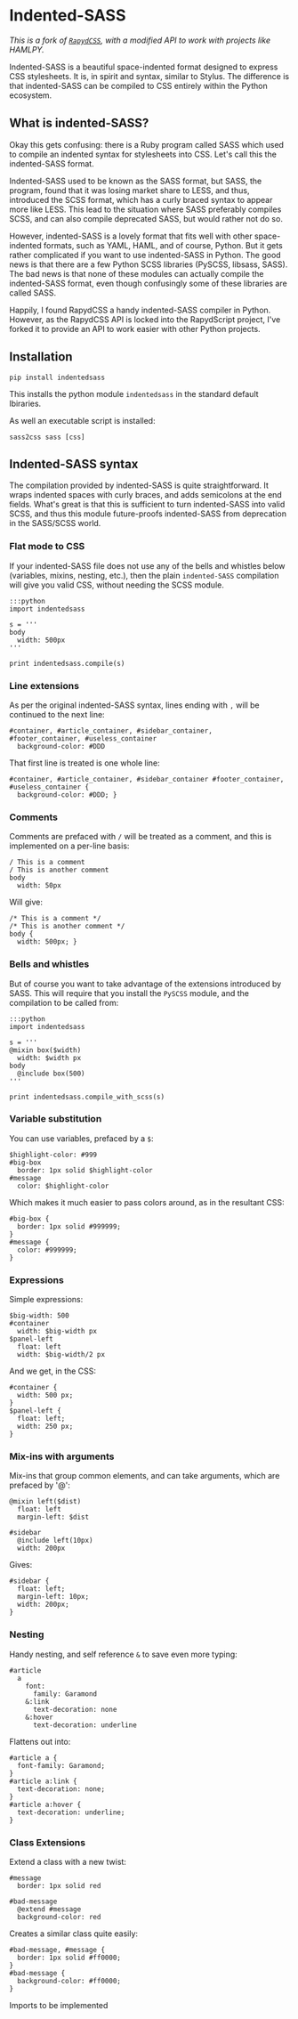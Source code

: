 
# Indented-SASS

_This is a fork of [`RapydCSS`](https://bitbucket.org/pyjeon/rapydcss), with a modified API to work with projects like HAMLPY._

Indented-SASS is a beautiful space-indented format designed to express CSS stylesheets. It is, in spirit and syntax, similar to  Stylus. The difference is that indented-SASS can be compiled to CSS entirely within the Python ecosystem.



## What is indented-SASS?

Okay this gets confusing: there is a Ruby program called SASS which used to compile an indented syntax for stylesheets into CSS. Let's call this the indented-SASS format. 

Indented-SASS used to be known as the SASS format, but SASS, the program, found that it was losing market share to LESS, and thus, introduced the SCSS format, which has a curly braced syntax to appear more like LESS. This lead to the situation where SASS preferably compiles SCSS, and can also compile deprecated SASS, but would rather not do so.

However, indented-SASS is a lovely format that fits well with other space-indented formats, such as YAML, HAML, and of course, Python. But it gets rather complicated if you want to use indented-SASS in Python. The good news is that there are a few Python SCSS libraries (PySCSS, libsass, SASS). The bad news is that none of these modules can actually compile the indented-SASS format, even though confusingly some of these libraries are called SASS.

Happily, I found RapydCSS a handy indented-SASS compiler in Python. However, as the RapydCSS API is locked into the RapydScript project, I've forked it to provide an API to work easier with other Python projects.

## Installation

    pip install indentedsass

This installs the python module `indentedsass` in the standard default lbiraries. 

As well an executable script is installed:

    sass2css sass [css]

## Indented-SASS syntax

The compilation provided by indented-SASS is quite straightforward. It wraps indented spaces with curly braces, and adds semicolons at the end fields. What's great is that this is sufficient to turn indented-SASS into valid SCSS, and thus this module future-proofs indented-SASS from deprecation in the SASS/SCSS world.

### Flat mode to CSS

If your indented-SASS file does not use any of the bells and whistles below (variables, mixins, nesting, etc.), then the plain `indented-SASS` compilation will give you valid CSS, without needing the SCSS module.

    :::python
    import indentedsass
    
    s = '''
    body
      width: 500px
    '''
    
    print indentedsass.compile(s)

### Line extensions

As per the original indented-SASS syntax, lines ending with `,` will be continued to the next line:

    #container, #article_container, #sidebar_container,
    #footer_container, #useless_container
      background-color: #DDD

That first line is treated is one whole line:

    #container, #article_container, #sidebar_container #footer_container, #useless_container {
      background-color: #DDD; }

### Comments

Comments are prefaced with `/` will be treated as a comment, and this is implemented on a per-line basis:

    / This is a comment
    / This is another comment
    body
      width: 50px

Will give:

    /* This is a comment */
    /* This is another comment */
    body {
      width: 500px; }

### Bells and whistles

But of course you want to take advantage of the extensions introduced by SASS. This will require that you install the `PySCSS` module, and the compilation to be called from:

    :::python
    import indentedsass
    
    s = '''
    @mixin box($width)
      width: $width px
    body
      @include box(500)
    '''
    
    print indentedsass.compile_with_scss(s)

### Variable substitution

You can use variables, prefaced by a `$`:

    $highlight-color: #999
    #big-box
      border: 1px solid $highlight-color
    #message
      color: $highlight-color 

Which makes it much easier to pass colors around, as in the resultant CSS: 

    #big-box {
      border: 1px solid #999999;
    }
    #message {
      color: #999999;
    }

### Expressions

Simple expressions:

    $big-width: 500
    #container
      width: $big-width px
    $panel-left
      float: left
      width: $big-width/2 px

And we get, in the CSS:

    #container {
      width: 500 px;
    }
    $panel-left {
      float: left;
      width: 250 px;
    }

### Mix-ins with arguments

Mix-ins that group common elements, and can take arguments, which are prefaced by '@':

    @mixin left($dist)
      float: left
      margin-left: $dist

    #sidebar
      @include left(10px) 
      width: 200px

Gives:

    #sidebar {
      float: left;
      margin-left: 10px;
      width: 200px;
    }

### Nesting

Handy nesting, and self reference `&` to save even more typing:

    #article
      a
        font:
          family: Garamond
        &:link
          text-decoration: none
        &:hover
          text-decoration: underline

Flattens out into:

    #article a {
      font-family: Garamond;
    }
    #article a:link {
      text-decoration: none;
    }
    #article a:hover {
      text-decoration: underline;
    }

### Class Extensions

Extend a class with a new twist:

    #message
      border: 1px solid red

    #bad-message
      @extend #message
      background-color: red

Creates a similar class quite easily:

    #bad-message, #message {
      border: 1px solid #ff0000;
    }
    #bad-message {
      background-color: #ff0000;
    }


Imports to be implemented




